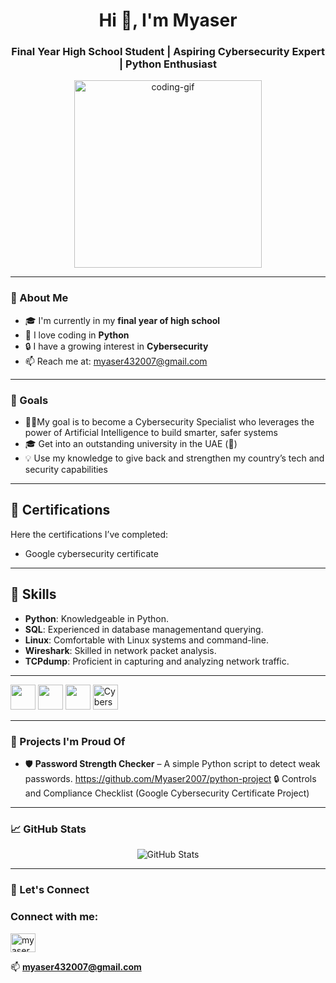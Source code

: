 <!-- GitHub Profile README.md -->

<h1 align="center">Hi 👋, I'm Myaser</h1>
<h3 align="center">Final Year High School Student | Aspiring Cybersecurity Expert | Python Enthusiast</h3>

<p align="center">
  <img src="https://media.giphy.com/media/qgQUggAC3Pfv687qPC/giphy.gif" width="300" alt="coding-gif" />
</p>

---

### 🌟 About Me

- 🎓 I'm currently in my **final year of high school**
- 🐍 I love coding in **Python**
- 🔒 I have a growing interest in **Cybersecurity**
- 📫 Reach me at: [myaser432007@gmail.com](mailto:your.email@example.com)

---

### 🎯 Goals
- 🔐🤖My goal is to become a Cybersecurity Specialist who leverages the power of Artificial Intelligence to build smarter, safer systems
- 🎓 Get into an outstanding university in the UAE (👀)
- 💡 Use my knowledge to give back and strengthen my country’s tech and security capabilities

---

## 📜 Certifications

Here the certifications I’ve completed:

- Google cybersecurity certificate

---

## 🧠 Skills

- **Python**: Knowledgeable in Python.
- **SQL**: Experienced in database managementand querying.
- **Linux**: Comfortable with Linux systems and command-line.
- **Wireshark**: Skilled in network packet analysis.
- **TCPdump**: Proficient in capturing and analyzing network traffic.


---


<p> 
  
  <img src="https://cdn.jsdelivr.net/gh/devicons/devicon/icons/python/python-original.svg" width="40" height="40"/>
  <img src="https://cdn.jsdelivr.net/gh/devicons/devicon/icons/linux/linux-original.svg" width="40" height="40"/>
  <img src="https://www.vectorlogo.zone/logos/wireshark/wireshark-icon.svg" width="40" height="40" />
  <img src="https://cdn-icons-png.flaticon.com/512/5968/5968705.png" width="40" height="40" alt="Cybersecurity" />


</p>                                                                                                                                                                            
                                                                                                                                                                                
---

### 📂 Projects I'm Proud Of
- 🛡️ **Password Strength Checker** – A simple Python script to detect weak passwords.
  https://github.com/Myaser2007/python-project
  🔒 Controls and Compliance Checklist
(Google Cybersecurity Certificate Project)
---

### 📈 GitHub Stats

<p align="center">
  <img src="https://github-readme-stats.vercel.app/api?username=your-github-username&show_icons=true&theme=radical" alt="GitHub Stats" />
</p>


---

### 🚀 Let's Connect



<h3 align="left">Connect with me:</h3>
<p align="left">
<a href="https://instagram.com/myaser_alzoabi" target="blank"><img align="center" src="https://raw.githubusercontent.com/rahuldkjain/github-profile-readme-generator/master/src/images/icons/Social/instagram.svg" alt="myaser_alzoabi" height="30" width="40" /></a>
</p>

📫 **myaser432007@gmail.com**


<!--
**Myaser2007/Myaser2007** is a ✨ _special_ ✨ repository because its `README.md` (this file) appears on your GitHub profile.

Here are some ideas to get you started:

- 🔭 I’m currently working on ...
- 🌱 I’m currently learning ...
- 👯 I’m looking to collaborate on ...
- 🤔 I’m looking for help with ...
- 💬 Ask me about ...
- 📫 How to reach me: ...
- 😄 Pronouns: ...
- ⚡ Fun fact: ...
-->
